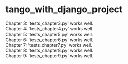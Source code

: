 # tango_with_django_project

Chapter 3: 'tests_chapter3.py' works well.\
Chapter 4: 'tests_chapter4.py' works well.\
Chapter 5: 'tests_chapter5.py' works well.\
Chapter 6: 'tests_chapter6.py' works well.\
Chapter 7: 'tests_chapter7.py' works well.\
Chapter 8: 'tests_chapter8.py' works well.\
Chapter 9: 'tests_chapter9.py' works well.